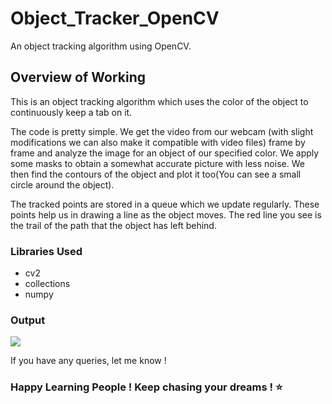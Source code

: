 # Object_Tracker_OpenCV
An object tracking algorithm using OpenCV.


## Overview of Working
This is an object tracking algorithm which uses the color of the object to continuously keep a tab on it.

The code is pretty simple. We get the video from our webcam (with slight modifications we can also make it compatible with video files)
frame by frame and analyze the image for an object of our specified color. We apply some masks to obtain a somewhat accurate picture with
less noise. We then find the contours of the object and plot it too(You can see a small circle around the object).

The tracked points are stored in a queue which we update regularly. These points help us in drawing a line as the object moves.
The red line you see is the trail of the path that the object has left behind.


### Libraries Used
* cv2
* collections
* numpy

### Output
<img src="https://github.com/GSNCodes/Object_Tracker_OpenCV/edit/master/output.gif">


If you have any queries, let me know !

### Happy Learning People ! Keep chasing your dreams ! :star:
